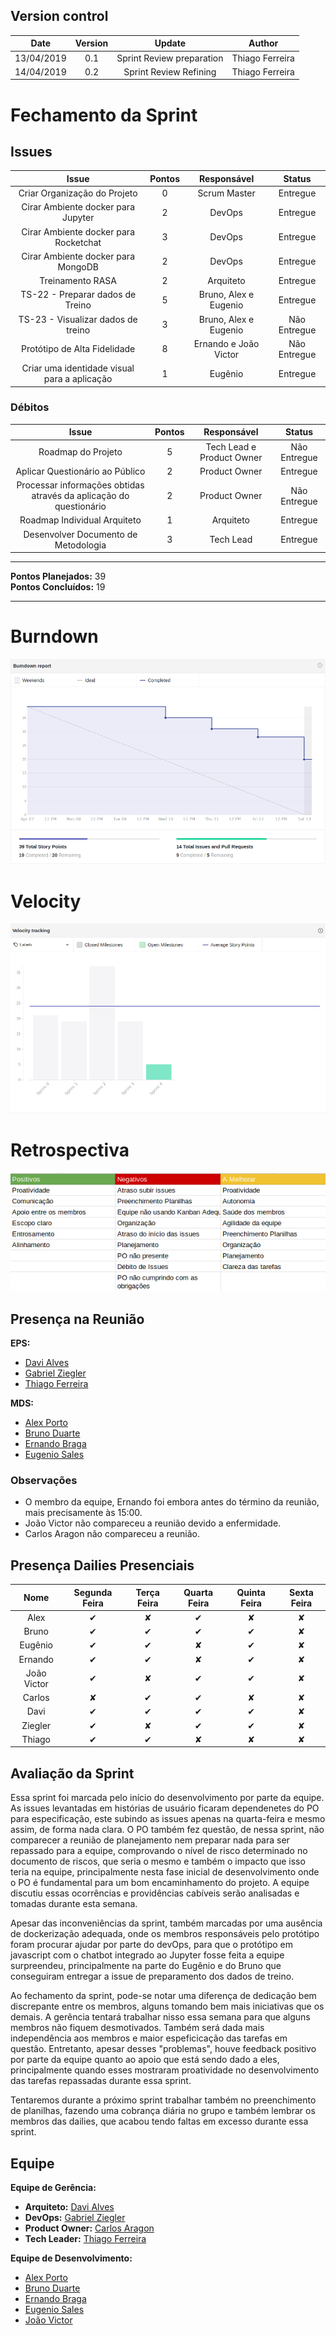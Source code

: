 ## Version control

|Date|Version|Update|Author|
|:--:|:----:|:-------:|:---:|
|13/04/2019|0.1|Sprint Review preparation|Thiago Ferreira|
|14/04/2019|0.2|Sprint Review Refining|Thiago Ferreira|


# Fechamento da Sprint

## Issues
|Issue|Pontos|Responsável|Status|
|:--:|:-------:|:--:|:---:|
|Criar Organização do Projeto|0|Scrum Master|Entregue|
|Cirar Ambiente docker para Jupyter|2|DevOps|Entregue|
|Cirar Ambiente docker para Rocketchat|3|DevOps|Entregue|
|Cirar Ambiente docker para MongoDB|2|DevOps|Entregue|
|Treinamento RASA|2|Arquiteto|Entregue|
|TS-22 - Preparar dados de Treino|5|Bruno, Alex e Eugenio|Entregue|
|TS-23 - Visualizar dados de treino|3|Bruno, Alex e Eugenio|Não Entregue|
|Protótipo de Alta Fidelidade|8|Ernando e João Victor|Não Entregue|
|Criar uma identidade visual para a aplicação|1|Eugênio|Entregue|

### Débitos
|Issue|Pontos|Responsável|Status|
|:--:|:-------:|:--:|:---:|
|Roadmap do Projeto|5|Tech Lead e Product Owner|Não Entregue|
|Aplicar Questionário ao Público|2|Product Owner|Entregue|
|Processar informações obtidas através da aplicação do questionário|2|Product Owner|Não Entregue|
|Roadmap Individual Arquiteto|1|Arquiteto|Entregue|
|Desenvolver Documento de Metodologia|3|Tech Lead|Entregue|
___
**Pontos Planejados:** 39 <br>
**Pontos Concluídos:** 19
___

# Burndown
![](../img/burndownSprint3.png)

# Velocity
![](../img/velocitySprint3.png)

# Retrospectiva
![](../img/reviewsprint3.png)

## Presença na Reunião
**EPS:** 
* [Davi Alves](https://github.com/davialvb)  
* [Gabriel Ziegler](https://github.com/gabrielziegler3)
* [Thiago Ferreira](https://github.com/thiagoiferreira)

**MDS:** 
- [Alex Porto](https://github.com/alexportof)
- [Bruno Duarte](https://github.com/Mexazonic)
- [Ernando Braga](https://github.com/ZarathosDeath)
- [Eugenio Sales](https://github.com/Eugeniosales)

### Observações
* O membro da equipe, Ernando foi embora antes do término da reunião, mais precisamente às 15:00.
* João Victor não compareceu a reunião devido a enfermidade.
* Carlos Aragon não compareceu a reunião.

## Presença Dailies Presenciais

| Nome    |Segunda Feira      | Terça Feira      | Quarta Feira     | Quinta Feira      | Sexta Feira      |     
|:-----:  |:-----------------:|:----------------:|:----------------:|:-----------------:|:----------------:|
|Alex     |         ✔         |         ✘        |         ✔        |         ✘         |         ✘        |
|Bruno    |         ✔         |         ✔        |         ✔        |         ✔         |         ✘        |
|Eugênio  |         ✔         |         ✔        |         ✘        |         ✔         |         ✘        |
|Ernando  |         ✔         |         ✔        |         ✘        |         ✔         |         ✘        |
|João Victor|         ✔         |         ✘        |         ✔        |         ✔         |         ✘        |
|Carlos   |         ✘         |         ✔        |         ✔        |         ✘         |         ✘        |
|Davi     |         ✔         |         ✔        |         ✔        |         ✔         |         ✘        |
|Ziegler  |         ✔         |         ✘        |         ✔        |         ✔         |         ✘        |
|Thiago   |         ✔         |         ✔        |         ✘        |         ✘         |         ✘        |



## Avaliação da Sprint
Essa sprint foi marcada pelo início do desenvolvimento por parte da equipe. As issues levantadas em histórias de usuário ficaram dependenetes do PO para especificação, este subindo as issues apenas na quarta-feira e mesmo assim, de forma nada clara. O PO também fez questão, de nessa sprint, não comparecer a reunião de planejamento nem preparar nada para ser repassado para a equipe, comprovando o nível de risco determinado no documento de riscos, que seria o mesmo e também o impacto que isso teria na equipe, principalmente nesta fase inicial de desenvolvimento onde o PO é fundamental para um bom encaminhamento do projeto. A equipe discutiu essas ocorrências e providências cabíveis serão analisadas e tomadas durante esta semana.

Apesar das inconveniências da sprint, também marcadas por uma ausência de dockerização adequada, onde os membros responsáveis pelo protótipo foram procurar ajudar por parte do devOps, para que o protótipo em javascript com o chatbot integrado ao Jupyter fosse feita a equipe surpreendeu, principalmente na parte do Eugênio e do Bruno que conseguiram entregar a issue de preparamento dos dados de treino. 

Ao fechamento da sprint, pode-se notar uma diferença de dedicação bem discrepante entre os membros, alguns tomando bem mais iniciativas que os demais. A gerência tentará trabalhar nisso essa semana para que alguns membros não fiquem desmotivados. Também será dada mais independência aos membros e maior espeficicação das tarefas em questão. Entretanto, apesar desses "problemas", houve feedback positivo por parte da equipe quanto ao apoio que está sendo dado a eles, principalmente quando esses mostraram proatividade no desenvolvimento das tarefas repassadas durante essa sprint.

Tentaremos durante a próximo sprint trabalhar também no preenchimento de planilhas, fazendo uma cobrança diária no grupo e também lembrar os membros das dailies, que acabou tendo faltas em excesso durante essa sprint.


## Equipe
**Equipe de Gerência:** <br>
* **Arquiteto:** [Davi Alves](https://github.com/davialvb) <br> 
* **DevOps:** [Gabriel Ziegler](https://github.com/gabrielziegler3) <br>
* **Product Owner:** [Carlos Aragon](https://github.com/carlosaragon) <br>
* **Tech Leader:** [Thiago Ferreira](https://github.com/thiagoiferreira)

**Equipe de Desenvolvimento:** <br>
- [Alex Porto](https://github.com/alexportof)<br>
- [Bruno Duarte](https://github.com/Mexazonic)<br>
- [Ernando Braga](https://github.com/ZarathosDeath)<br>
- [Eugenio Sales](https://github.com/Eugeniosales)<br>
- [João Victor](https://github.com/joao15victor08)<br>
